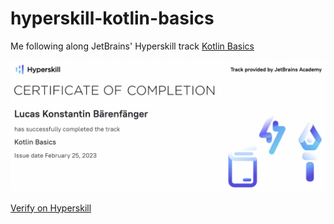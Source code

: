 # hyperskill-kotlin-basics

Me following along JetBrains' Hyperskill track [Kotlin Basics](hyperskill.org/tracks/18)

<a href="hyperskill-certificate-25482dc7-760c-4ac9-9523-f910d3d7a3fe.pdf"><img src="hyperskill-certificate-thumbnail.png" alt="Hyperskill certificate thumbnail"></a>

[Verify on Hyperskill](https://hyperskill.org/certificates/25482dc7-760c-4ac9-9523-f910d3d7a3fe.pdf)
